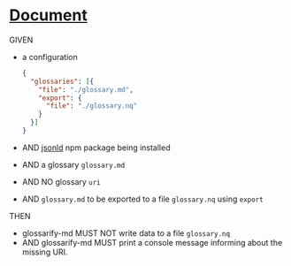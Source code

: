 # [Document](#document)

GIVEN

*   a configuration

    ```json
    {
      "glossaries": [{
        "file": "./glossary.md",
        "export": {
          "file": "./glossary.nq"
        }
      }]
    }
    ```

*   AND [jsonld][1] npm package being installed

*   AND a glossary `glossary.md`

*   AND NO glossary `uri`

*   AND `glossary.md` to be exported to a file `glossary.nq` using `export`

THEN

*   glossarify-md MUST NOT write data to a file `glossary.nq`
*   AND glossarify-md MUST print a console message informing about the missing URI.

[1]: https://npmjs.com/package/jsonld
